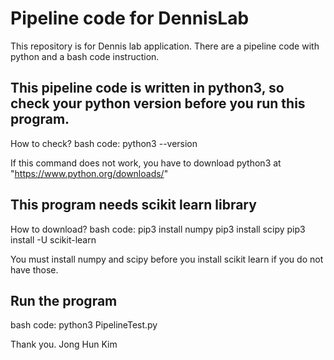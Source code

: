 # Pipeline code for DennisLab
This repository is for Dennis lab application. There are a pipeline code with python and a bash code instruction.

## This pipeline code is written in python3, so check your python version before you run this program.
How to check?
bash code:
  python3 --version

If this command does not work, you have to download python3 at "https://www.python.org/downloads/"

## This program needs scikit learn library
How to download?
bash code:
  pip3 install numpy
  pip3 install scipy
  pip3 install -U scikit-learn
  
You must install numpy and scipy before you install scikit learn if you do not have those.

## Run the program
bash code:
  python3 PipelineTest.py
  
Thank you.
Jong Hun Kim

